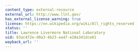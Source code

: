 ```yaml
---
content_type: external-resource
external_url: http://www.llnl.gov/
has_external_license_warning: true
license: https://en.wikipedia.org/wiki/All_rights_reserved
status: ''
title: Lawrence Livermore National Laboratory
uid: 83ac472e-d0a3-4b23-aa47-e28a341dce61
wayback_url: ''
---
```

